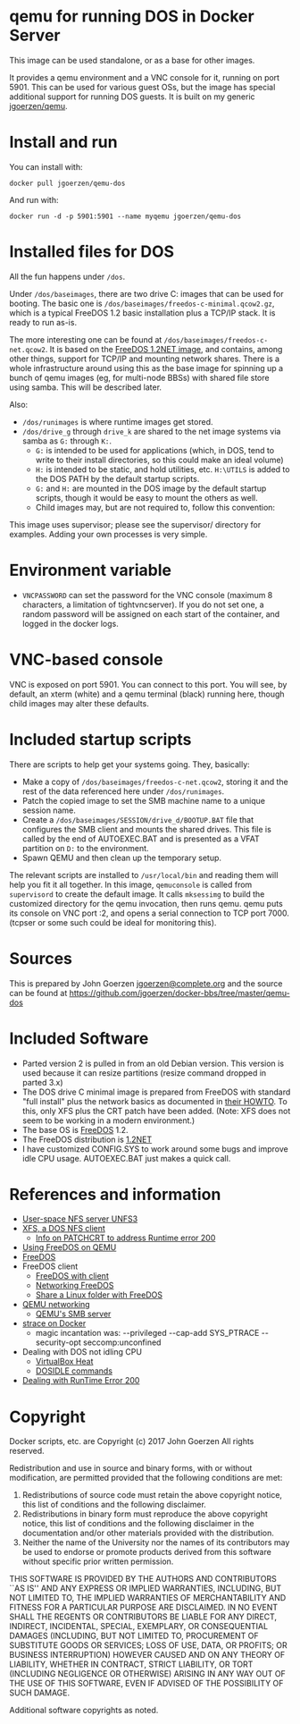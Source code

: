 # qemu for running DOS in Docker Server

This image can be used standalone, or as a base for other images.

It provides a qemu environment and a VNC console for it, running on
port 5901.  This can be used for various guest OSs, but the image
has special additional support for running DOS guests.  It is built
on my generic [jgoerzen/qemu](https://github.com/jgoerzen/docker-qemu).

# Install and run

You can install with:

    docker pull jgoerzen/qemu-dos

And run with:

    docker run -d -p 5901:5901 --name myqemu jgoerzen/qemu-dos

# Installed files for DOS

All the fun happens under `/dos`.

Under `/dos/baseimages`, there are two drive C: images that can be used
for booting.  The basic one is `/dos/baseimages/freedos-c-minimal.qcow2.gz`,
which is a typical FreeDOS 1.2 basic installation plus a TCP/IP stack.  It is ready to run as-is.

The more interesting one can be found at `/dos/baseimages/freedos-c-net.qcow2`.
It is based on the [FreeDOS 1.2NET image](https://www.lazybrowndog.net/freedos/virtualbox/?page_id=33),
and contains, among other things, support for TCP/IP and mounting network
shares.  There is a whole infrastructure around using this as the base
image for spinning up a bunch of qemu images (eg, for multi-node BBSs)
with shared file store using samba.  This will be described later.

Also:

- `/dos/runimages` is where runtime images get stored.
- `/dos/drive_g` through `drive_k` are shared to the net image systems
   via samba as `G:` through `K:`.
   - `G:` is intended to be used for applications (which, in DOS, tend to
     write to their install directories, so this could make an ideal volume)
   - `H:` is intended to be static, and hold utilities, etc.  `H:\UTILS` is
     added to the DOS PATH by the default startup scripts.
   - `G:` and `H:` are mounted in the DOS image by the default startup scripts,
     though it would be easy to mount the others as well.
   - Child images may, but are not required to, follow this convention:

This image uses supervisor; please see the supervisor/ directory for
examples.  Adding your own processes is very simple.

# Environment variable

 - `VNCPASSWORD` can set the password for the VNC console
   (maximum 8 characters, a limitation of tightvncserver).  If you do not set
   one, a random password will be assigned on each start of the container, and
   logged in the docker logs.

# VNC-based console

VNC is exposed on port 5901.  You can connect to this port.  You will see, by default,
an xterm (white) and a qemu terminal (black) running here, though
child images may alter these defaults.

# Included startup scripts

There are scripts to help get your systems going.  They, basically:

 - Make a copy of `/dos/baseimages/freedos-c-net.qcow2`, storing it and the
   rest of the data referenced here under `/dos/runimages`.
 - Patch the copied image to set the SMB machine name to a unique
   session name.
 - Create a `/dos/baseimages/SESSION/drive_d/BOOTUP.BAT` file that
   configures the SMB client and mounts the shared drives.  This file
   is called by the end of AUTOEXEC.BAT and is presented as a VFAT
   partition on `D:` to the environment.
 - Spawn QEMU and then clean up the temporary setup.

The relevant scripts are installed to `/usr/local/bin` and reading them
will help you fit it all together.  In this image,
`qemuconsole` is called from `supervisord` to create the default image.
It calls `mksessimg` to build the customized directory for the qemu invocation,
then runs qemu.  qemu puts its console on VNC port :2, and opens a serial
connection to TCP port 7000.  (tcpser or some such could be ideal
for monitoring this).

# Sources

This is prepared by John Goerzen <jgoerzen@complete.org> and the source
can be found at https://github.com/jgoerzen/docker-bbs/tree/master/qemu-dos

# Included Software

- Parted version 2 is pulled in from an old Debian version.  This version is
  used because it can resize partitions (resize command dropped in parted 3.x)
- The DOS drive C minimal image is prepared from FreeDOS with standard "full install" plus
the network basics as documented in [their HOWTO](http://wiki.freedos.org/wiki/index.php/Networking_FreeDOS_-_Quick_Networking_HowTo).  To this, only XFS plus the CRT patch
have been added.  (Note: XFS does not seem to be working in a modern environment.)
- The base OS is [FreeDOS](http://www.freedos.org/) 1.2.
- The FreeDOS distribution is [1.2NET](https://www.lazybrowndog.net/freedos/virtualbox/?page_id=33)
- I have customized CONFIG.SYS to work around some bugs and improve idle
  CPU usage.  AUTOEXEC.BAT just makes a quick call.


# References and information

- [User-space NFS server UNFS3](http://unfs3.sourceforge.net/)
- [XFS, a DOS NFS client](ftp://ftp.cc.umanitoba.ca/software/pc_network/)
  - [Info on PATCHCRT to address Runtime error 200](http://www.pcmicro.com/elebbs/faq/rte200.html)
- [Using FreeDOS on QEMU](https://en.wikibooks.org/wiki/QEMU/FreeDOS)
- [FreeDOS](http://www.freedos.org/)
- FreeDOS client
  - [FreeDOS with client](https://www.lazybrowndog.net/freedos/virtualbox/?page_id=8)
  - [Networking FreeDOS](http://wiki.freedos.org/wiki/index.php/Networking_FreeDOS_-_MS_Client)
  - [Share a Linux folder with FreeDOS](https://www.lazybrowndog.net/freedos/virtualbox/?page_id=374)
- [QEMU networking](https://en.wikibooks.org/wiki/QEMU/Networking#SMB_server)
  - [QEMU's SMB server](https://wiki.archlinux.org/index.php/QEMU#QEMU.27s_built-in_SMB_server)
- [strace on Docker](https://github.com/moby/moby/issues/21051)
  - magic incantation was: --privileged --cap-add SYS_PTRACE --security-opt seccomp:unconfined
- Dealing with DOS not idling CPU
  - [VirtualBox Heat](http://wiki.freedos.org/wiki/index.php/VirtualBox_-_Heat)
  - [DOSIDLE commands](http://www.scampers.org/steve/vmware/)
- [Dealing with RunTime Error 200](http://www.pcmicro.com/elebbs/faq/rte200.html)

# Copyright

Docker scripts, etc. are
Copyright (c) 2017 John Goerzen 
All rights reserved.

Redistribution and use in source and binary forms, with or without
modification, are permitted provided that the following conditions
are met:
1. Redistributions of source code must retain the above copyright
   notice, this list of conditions and the following disclaimer.
2. Redistributions in binary form must reproduce the above copyright
   notice, this list of conditions and the following disclaimer in the
   documentation and/or other materials provided with the distribution.
3. Neither the name of the University nor the names of its contributors
   may be used to endorse or promote products derived from this software
   without specific prior written permission.

THIS SOFTWARE IS PROVIDED BY THE AUTHORS AND CONTRIBUTORS ``AS IS'' AND
ANY EXPRESS OR IMPLIED WARRANTIES, INCLUDING, BUT NOT LIMITED TO, THE
IMPLIED WARRANTIES OF MERCHANTABILITY AND FITNESS FOR A PARTICULAR PURPOSE
ARE DISCLAIMED.  IN NO EVENT SHALL THE REGENTS OR CONTRIBUTORS BE LIABLE
FOR ANY DIRECT, INDIRECT, INCIDENTAL, SPECIAL, EXEMPLARY, OR CONSEQUENTIAL
DAMAGES (INCLUDING, BUT NOT LIMITED TO, PROCUREMENT OF SUBSTITUTE GOODS
OR SERVICES; LOSS OF USE, DATA, OR PROFITS; OR BUSINESS INTERRUPTION)
HOWEVER CAUSED AND ON ANY THEORY OF LIABILITY, WHETHER IN CONTRACT, STRICT
LIABILITY, OR TORT (INCLUDING NEGLIGENCE OR OTHERWISE) ARISING IN ANY WAY
OUT OF THE USE OF THIS SOFTWARE, EVEN IF ADVISED OF THE POSSIBILITY OF
SUCH DAMAGE.

Additional software copyrights as noted.

